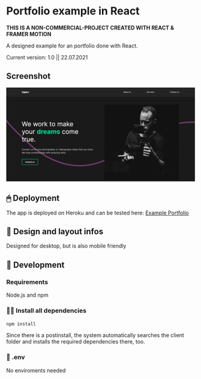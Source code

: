 # Portfolio example in React

**THIS IS A NON-COMMERCIAL-PROJECT CREATED WITH REACT & FRAMER MOTION**

A designed example for an portfolio done with React.

Current version: 1.0 || 22.07.2021

## Screenshot

![Landingpage Screenshot](./screenshots/screenshot.png)

## 🖱 Deployment

The app is deployed on Heroku and can be tested here:
[Example Portfolio](https://react-exampleportfolio.herokuapp.com/)

## 📲 Design and layout infos

Designed for desktop, but is also mobile friendly

## 🔧 Development

### Requirements

Node.js and npm

### 👨‍💻 Install all dependencies

`npm install`

Since there is a postinstall, the system automatically searches the client folder and installs the required dependencies there, too.

### 📜 .env

No enviroments needed
